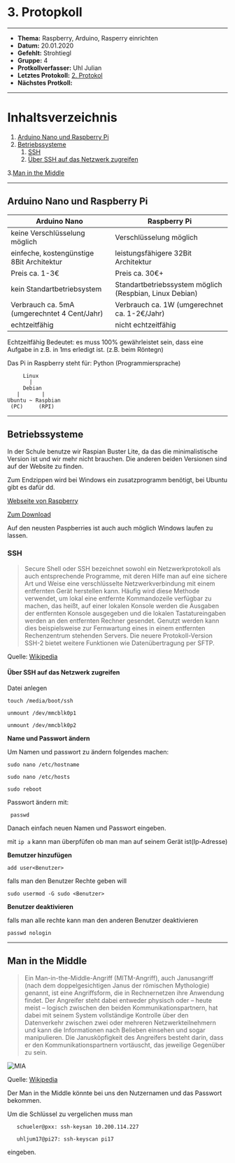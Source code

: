 # 3. Protopkoll

------------------------------

* **Thema:** Raspberry, Arduino, Rasperry einrichten
* **Datum:** 20.01.2020
* **Gefehlt:** Strohtiegl
* **Gruppe:** 4
* **Protkollverfasser:** Uhl Julian
* **Letztes Protokoll:** [2. Protokol](https://github.com/HTLMechatronics/m17-3ahme-la1-sx/blob/uhljum17/uhljum17/protokolle/protkoll_2019-10-14_uhljum17.md)
* **Nächstes Protkoll:**

------------------------------

# Inhaltsverzeichnis
  1. [Arduino Nano und Raspberry Pi](Arduino-Nano-und-Raspberry-Pi)
  2. [Betriebssysteme](Betriebssysteme)
      1. [SSH](SSH)
      2. [Über SSH auf das Netzwerk zugreifen](Über-SSH-auf-das-Netzwerk-zugreifen)
      
  3.[Man in the Middle](Man-in-the-Middle)
      

------------------------------
## Arduino Nano und Raspberry Pi

  Arduino Nano                                | Raspberry Pi
  --------------------------------------------|-----------------------------------------
  keine Verschlüsselung möglich               | Verschlüsselung möglich
  einfeche, kostengünstige 8Bit Architektur   | leistungsfähigere 32Bit Architektur
  Preis ca. 1-3€                              | Preis ca. 30€+
  kein Standartbetriebsystem                  | Standartbetriebssystem möglich (Respbian, Linux Debian)
  Verbrauch ca. 5mA (umgerechntet 4 Cent/Jahr)| Verbrauch ca. 1W (umgerechnet ca. 1-2€/Jahr)
  echtzeitfähig                               | nicht echtzeitfähig 
  
  Echtzeitfähig Bedeutet: es muss 100% gewährleistet sein, dass eine Aufgabe in z.B. in 1ms erledigt ist. (z.B. beim Röntegn)
  
  Das Pi in Raspberry steht für: Python (Programmiersprache)
  
         Linux 
           |
         Debian
       |       |
    Ubuntu ~ Raspbian
     (PC)     (RPI)
 
--------------------------------------

## Betriebssysteme

  In der Schule benutze wir Raspian Buster Lite, da das die minimalistische Version ist und wir mehr nicht brauchen. Die anderen beiden     Versionen sind auf der Website zu finden.
  
  Zum Endzippen wird bei Windows ein zusatzprogramm benötigt, bei Ubuntu gibt es dafür dd.

[Webseite von Raspberry](https://www.raspberrypi.org) 

[Zum Download](https://www.raspberrypi.org/downloads)

Auf den neusten Paspberries ist auch auch möglich Windows laufen zu lassen.

### SSH

>Secure Shell oder SSH bezeichnet sowohl ein Netzwerkprotokoll als auch entsprechende Programme, mit deren Hilfe man auf eine sichere Art und Weise eine verschlüsselte Netzwerkverbindung mit einem entfernten Gerät herstellen kann. Häufig wird diese Methode verwendet, um lokal eine entfernte Kommandozeile verfügbar zu machen, das heißt, auf einer lokalen Konsole werden die Ausgaben der entfernten Konsole ausgegeben und die lokalen Tastatureingaben werden an den entfernten Rechner gesendet. Genutzt werden kann dies beispielsweise zur Fernwartung eines in einem entfernten Rechenzentrum stehenden Servers. Die neuere Protokoll-Version SSH-2 bietet weitere Funktionen wie Datenübertragung per SFTP. 

Quelle: [Wikipedia](https://de.wikipedia.org/wiki/Secure_Shell)

#### Über SSH auf das Netzwerk zugreifen
 
 Datei anlegen
   
    touch /media/boot/ssh
    
    unmount /dev/mmcblk0p1
    
    unmount /dev/mmcblk0p2
    

**Name und Passwort ändern**

Um Namen und passwort zu ändern folgendes machen:

    sudo nano /etc/hostname

    sudo nano /etc/hosts

    sudo reboot
    
Passwort ändern mit:

     passwd

Danach einfach neuen Namen und Passwort eingeben.

mit `ip a` kann man überpfüfen ob man man auf seinem Gerät ist(Ip-Adresse)


**Bemutzer hinzufügen**

    add user<Benutzer>
    
 falls man den Benutzer Rechte geben will
 
    sudo usermod -G sudo <Benutzer>

**Benutzer deaktivieren**

falls man alle rechte kann man den anderen Benutzer deaktivieren

    passwd nologin

-----------------------------

## Man in the Middle

>Ein Man-in-the-Middle-Angriff (MITM-Angriff), auch Janusangriff (nach dem doppelgesichtigen Janus der römischen Mythologie) genannt,    ist eine Angriffsform, die in Rechnernetzen ihre Anwendung findet. Der Angreifer steht dabei entweder physisch oder – heute meist –   logisch zwischen den beiden Kommunikationspartnern, hat dabei mit seinem System vollständige Kontrolle über den Datenverkehr zwischen zwei oder mehreren Netzwerkteilnehmern und kann die Informationen nach Belieben einsehen und sogar manipulieren. Die Janusköpfigkeit des Angreifers besteht darin, dass er den Kommunikationspartnern vortäuscht, das jeweilige Gegenüber zu sein. 


  ![MIA](http://wiki.cas.mcmaster.ca/images/3/38/Man_in_the_Middle.jpg)

Quelle: [Wikipedia](https://de.wikipedia.org/wiki/Man-in-the-Middle-Angriff)

Der Man in the Middle könnte bei uns den Nutzernamen und das Passwort bekommen.

Um die Schlüssel zu vergelichen muss man

       schueler@pxx: ssh-keysan 10.200.114.227
       
       uhljum17@pi27: ssh-keyscan pi17
       
       
eingeben.
